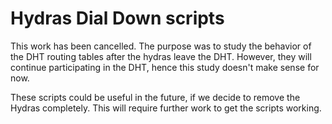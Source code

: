 # Hydras Dial Down scripts

This work has been cancelled. The purpose was to study the behavior of the DHT routing tables after the hydras leave the DHT. However, they will continue participating in the DHT, hence this study doesn't make sense for now.

These scripts could be useful in the future, if we decide to remove the Hydras completely. This will require further work to get the scripts working.
